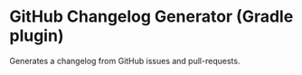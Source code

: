 # GitHub Changelog Generator (Gradle plugin)

Generates a changelog from GitHub issues and pull-requests.
